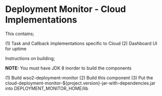 # Deployment Monitor - Cloud Implementations

This contains;

(1) Task and Callback implementations specific to Cloud
(2) Dashboard UI for uptime

Instructions on building;

**NOTE:** You must have JDK 8 inorder to build the components

(1) Build wso2-deployment-monitor
(2) Build this component
(3) Put the cloud-deployment-monitor-${project.version}-jar-with-dependencies.jar into DEPLOYMENT_MONITOR_HOME/lib